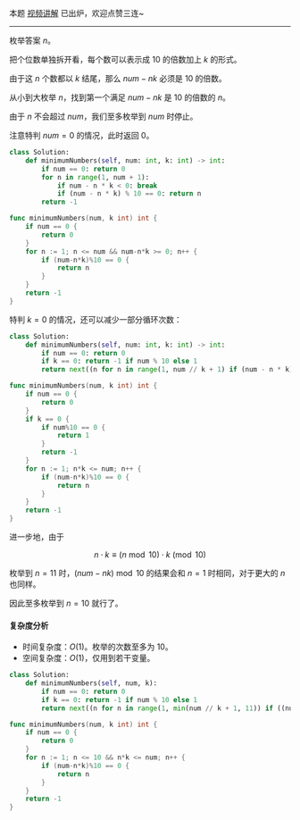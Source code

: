 本题 [视频讲解](https://www.bilibili.com/video/BV1CW4y1k7B3) 已出炉，欢迎点赞三连~

---

枚举答案 $n$。

把个位数单独拆开看，每个数可以表示成 $10$ 的倍数加上 $k$ 的形式。

由于这 $n$ 个数都以 $k$ 结尾，那么 $\textit{num}-nk$ 必须是 $10$ 的倍数。

从小到大枚举 $n$，找到第一个满足 $\textit{num}-nk$ 是 $10$ 的倍数的 $n$。

由于 $n$ 不会超过 $\textit{num}$，我们至多枚举到 $\textit{num}$ 时停止。

注意特判 $\textit{num}=0$ 的情况，此时返回 $0$。

```Python [sol1-Python3]
class Solution:
    def minimumNumbers(self, num: int, k: int) -> int:
        if num == 0: return 0
        for n in range(1, num + 1):
            if num - n * k < 0: break
            if (num - n * k) % 10 == 0: return n
        return -1
```

```go [sol1-Go]
func minimumNumbers(num, k int) int {
	if num == 0 {
		return 0
	}
	for n := 1; n <= num && num-n*k >= 0; n++ {
		if (num-n*k)%10 == 0 {
			return n
		}
	}
	return -1
}
```

特判 $k=0$ 的情况，还可以减少一部分循环次数：

```Python [sol2-Python3]
class Solution:
    def minimumNumbers(self, num: int, k: int) -> int:
        if num == 0: return 0
        if k == 0: return -1 if num % 10 else 1
        return next((n for n in range(1, num // k + 1) if (num - n * k) % 10 == 0), -1)
```

```go [sol2-Go]
func minimumNumbers(num, k int) int {
	if num == 0 {
		return 0
	}
	if k == 0 {
		if num%10 == 0 {
			return 1
		}
		return -1
	}
	for n := 1; n*k <= num; n++ {
		if (num-n*k)%10 == 0 {
			return n
		}
	}
	return -1
}
```

进一步地，由于

$$
n\cdot k\equiv(n\bmod 10)\cdot k \pmod{10}
$$

枚举到 $n=11$ 时，$(\textit{num}-nk)\bmod 10$ 的结果会和 $n=1$ 时相同，对于更大的 $n$ 也同样。

因此至多枚举到 $n=10$ 就行了。

#### 复杂度分析

- 时间复杂度：$O(1)$。枚举的次数至多为 $10$。
- 空间复杂度：$O(1)$，仅用到若干变量。

```Python [sol3-Python3]
class Solution:
    def minimumNumbers(self, num, k):
        if num == 0: return 0
        if k == 0: return -1 if num % 10 else 1
        return next((n for n in range(1, min(num // k + 1, 11)) if ((num - n * k) % 10 == 0)), -1)
```

```go [sol3-Go]
func minimumNumbers(num, k int) int {
	if num == 0 {
		return 0
	}
	for n := 1; n <= 10 && n*k <= num; n++ {
		if (num-n*k)%10 == 0 {
			return n
		}
	}
	return -1
}
```
